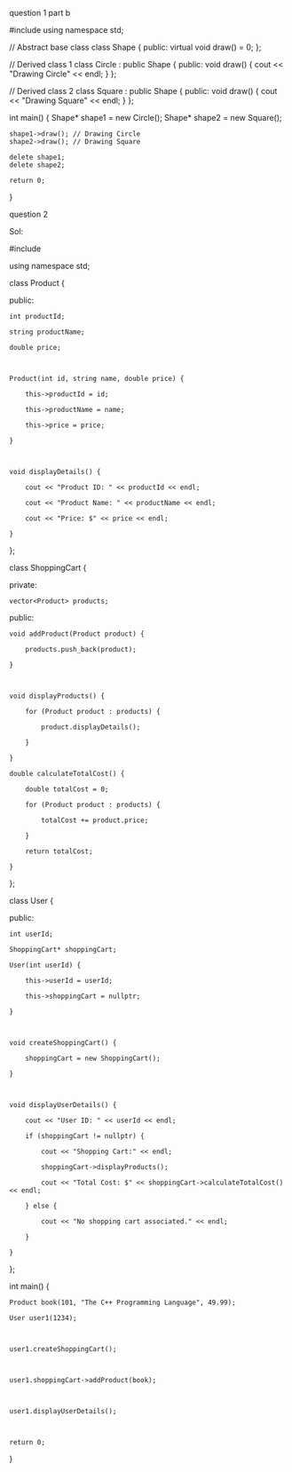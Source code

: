  question 1 
 part b 

 #include <iostream>
using namespace std;

// Abstract base class
class Shape {
public:
    virtual void draw() = 0;
};

// Derived class 1
class Circle : public Shape {
public:
    void draw() {
        cout << "Drawing Circle" << endl;
    }
};

// Derived class 2
class Square : public Shape {
public:
    void draw() {
        cout << "Drawing Square" << endl;
    }
};

int main() {
    Shape* shape1 = new Circle();
    Shape* shape2 = new Square();
    
    shape1->draw(); // Drawing Circle
    shape2->draw(); // Drawing Square
    
    delete shape1;
    delete shape2;
    
    return 0;
}



question 2 



Sol:



#include <iostream>

using namespace std;



class Product {

public:

    int productId;

    string productName;

    double price;



    Product(int id, string name, double price) {

        this->productId = id;

        this->productName = name;

        this->price = price;

    }



    void displayDetails() {

        cout << "Product ID: " << productId << endl;

        cout << "Product Name: " << productName << endl;

        cout << "Price: $" << price << endl;

    }

};



class ShoppingCart {

private:

    vector<Product> products;



public:

    void addProduct(Product product) {

        products.push_back(product);

    }



    void displayProducts() {

        for (Product product : products) {

            product.displayDetails();

        }

    }

    double calculateTotalCost() {

        double totalCost = 0;

        for (Product product : products) {

            totalCost += product.price;

        }

        return totalCost;

    }

};



class User {

public:

    int userId;

    ShoppingCart* shoppingCart;  

    User(int userId) {

        this->userId = userId;

        this->shoppingCart = nullptr;  

    }



    void createShoppingCart() {

        shoppingCart = new ShoppingCart();  

    }



    void displayUserDetails() {

        cout << "User ID: " << userId << endl;

        if (shoppingCart != nullptr) {

            cout << "Shopping Cart:" << endl;

            shoppingCart->displayProducts();

            cout << "Total Cost: $" << shoppingCart->calculateTotalCost() << endl;

        } else {

            cout << "No shopping cart associated." << endl;

        }

    }

};



int main() {



    Product book(101, "The C++ Programming Language", 49.99);

    User user1(1234);



    user1.createShoppingCart();



    user1.shoppingCart->addProduct(book);



    user1.displayUserDetails();



    return 0;

}

